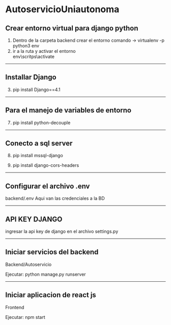 # AutoservicioUniautonoma

## Crear entorno virtual para django python

1. Dentro de la carpeta backend crear el entorno 
    comando -> virtualenv -p python3 env
2. ir a la ruta y activar el entorno   
    env\scritps\activate


************************
## Installar Django

3. pip install Django==4.1


********************
## Para el manejo de variables de entorno

7. pip install python-decouple


********************
## Conecto a sql server

8. pip install mssql-django

9. pip install django-cors-headers




********************
## Configurar el archivo .env

backend/.env
Aqui van las credenciales a la BD


********************
## API KEY DJANGO

ingresar la api key de django en el archivo settings.py


******************
## Iniciar servicios del backend
Backend/Autoservicio

Ejecutar: python manage.py runserver


********************
## Iniciar aplicacion de react js
Frontend

Ejecutar: npm start




